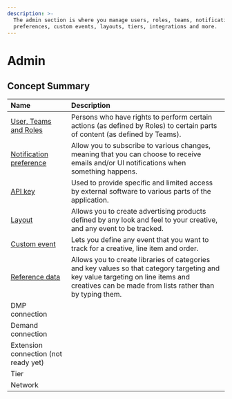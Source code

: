 ```yaml
---
description: >-
  The admin section is where you manage users, roles, teams, notification
  preferences, custom events, layouts, tiers, integrations and more.
---
```


# Admin

## Concept Summary

| Name | Description |
| :--- | :--- |
| [User, Teams and Roles](users-teams-and-roles.md) | Persons who have rights to perform certain actions \(as defined by Roles\) to certain parts of content \(as defined by Teams\). |
| [Notification preference](notification-preferences.md) | Allow you to subscribe to various changes, meaning that you can choose to receive emails and/or UI notifications when something happens. |
| [API key](api-keys.md) | Used to provide specific and limited access by external software to various parts of the application. |
| [Layout](layouts.md) | Allows you to create advertising products defined by any look and feel to your creative, and any event to be tracked.  |
| [Custom event](custom-events.md) | Lets you define any event that you want to track for a creative, line item and order. |
| [Reference data](reference-data.md) | Allows you to create libraries of categories and key values so that category targeting and key value targeting on line items and creatives can be made from lists rather than by typing them. |
| DMP connection |  |
| Demand connection |  |
| Extension connection \(not ready yet\) |  |
| Tier |  |
| Network |  |

